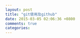 ```yaml
---
layout: post
title: "git使用及github"
date: 2015-03-05 02:06:36 +0800
comments: true
categories: 
---
```

